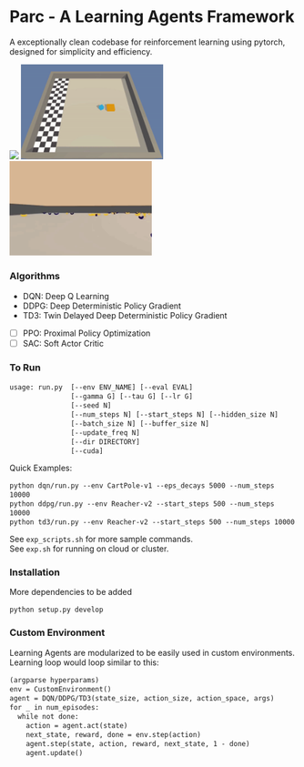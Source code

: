 # Parc - A Learning Agents Framework

A exceptionally clean codebase for reinforcement learning using pytorch, designed for simplicity and efficiency.
<p float="left">
  <img src="/img/ant.gif" width="250" />
  <img src="/img/pushblock.gif" width="250" />
  <img src="/img/dqn.gif" width="250" /> 
</p>

### Algorithms
* DQN: Deep Q Learning
* DDPG: Deep Deterministic Policy Gradient
* TD3: Twin Delayed Deep Deterministic Policy Gradient
* [ ] PPO: Proximal Policy Optimization
* [ ] SAC: Soft Actor Critic

### To Run
```
usage: run.py  [--env ENV_NAME] [--eval EVAL]
               [--gamma G] [--tau G] [--lr G]
               [--seed N]
               [--num_steps N] [--start_steps N] [--hidden_size N]
               [--batch_size N] [--buffer_size N]
               [--update_freq N]
               [--dir DIRECTORY]
               [--cuda]
```
Quick Examples:
```
python dqn/run.py --env CartPole-v1 --eps_decays 5000 --num_steps 10000
python ddpg/run.py --env Reacher-v2 --start_steps 500 --num_steps 10000
python td3/run.py --env Reacher-v2 --start_steps 500 --num_steps 10000

```
See `exp_scripts.sh` for more sample commands. <br>
See `exp.sh` for running on cloud or cluster.

### Installation

More dependencies to be added

```
python setup.py develop
```

### Custom Environment

Learning Agents are modularized to be easily used in custom environments. <br>
Learning loop would loop similar to this:
```
(argparse hyperparams)
env = CustomEnvironment()
agent = DQN/DDPG/TD3(state_size, action_size, action_space, args)
for _ in num_episodes:
  while not done:
    action = agent.act(state)
    next_state, reward, done = env.step(action)
    agent.step(state, action, reward, next_state, 1 - done)
    agent.update()
```
